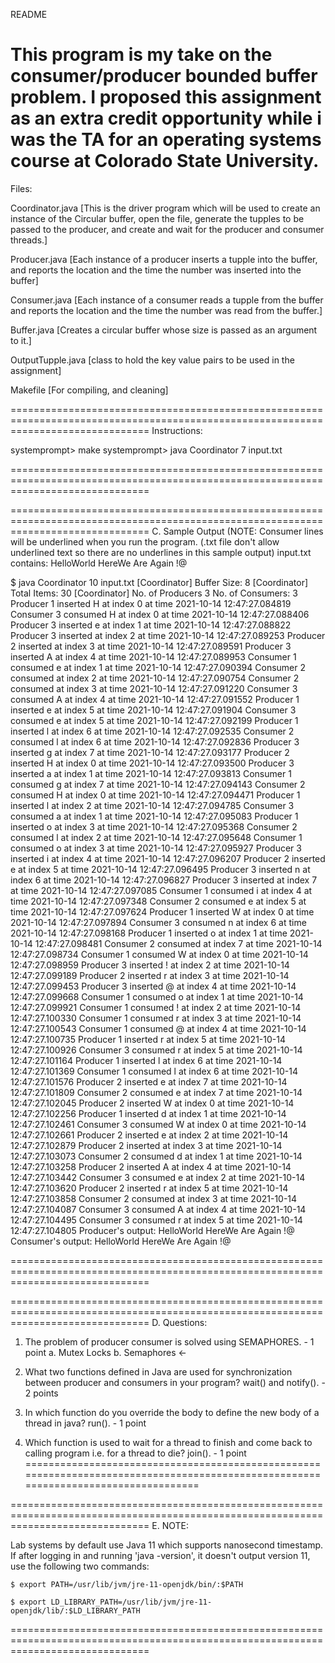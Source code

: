 README

This program is my take on the consumer/producer bounded buffer problem. I proposed this assignment as an extra credit opportunity while i was the TA for an operating systems course at Colorado State University.
====================================================================================================================================

Files:


Coordinator.java [This is the driver program which will be used to create an instance of the Circular buffer, open the file, generate the tupples to be passed to the producer, and create and wait for the producer and consumer threads.]

Producer.java [Each instance of a producer inserts a tupple into the buffer, and reports the location and the time the number was inserted into the buffer] 

Consumer.java [Each instance of a consumer reads a tupple from the buffer and reports the location and the time the number was read from the buffer.]

Buffer.java [Creates a circular buffer whose size is passed as an argument to it.]

OutputTupple.java [class to hold the key value pairs to be used in the assignment]

Makefile [For compiling, and cleaning]

====================================================================================================================================
Instructions:

systemprompt>  make
systemprompt> java Coordinator 7 input.txt


====================================================================================================================================

====================================================================================================================================
C. Sample Output (NOTE: Consumer lines will be underlined when you run the program. (.txt file don't allow underlined text so there are no underlines in this sample output)
input.txt contains: HelloWorld HereWe Are Again !@

$ java Coordinator 10 input.txt
[Coordinator] Buffer Size: 8
[Coordinator] Total Items: 30
[Coordinator] No. of Producers 3 No. of Consumers: 3
Producer   1 inserted H at index   0 at time 2021-10-14 12:47:27.084819 
Consumer   3 consumed H at index   0 at time 2021-10-14 12:47:27.088406 
Producer   3 inserted e at index   1 at time 2021-10-14 12:47:27.088822 
Producer   3 inserted   at index   2 at time 2021-10-14 12:47:27.089253 
Producer   2 inserted   at index   3 at time 2021-10-14 12:47:27.089591 
Producer   3 inserted A at index   4 at time 2021-10-14 12:47:27.089953 
Consumer   1 consumed e at index   1 at time 2021-10-14 12:47:27.090394 
Consumer   2 consumed   at index   2 at time 2021-10-14 12:47:27.090754 
Consumer   2 consumed   at index   3 at time 2021-10-14 12:47:27.091220 
Consumer   3 consumed A at index   4 at time 2021-10-14 12:47:27.091552 
Producer   1 inserted e at index   5 at time 2021-10-14 12:47:27.091904 
Consumer   3 consumed e at index   5 at time 2021-10-14 12:47:27.092199 
Producer   1 inserted l at index   6 at time 2021-10-14 12:47:27.092535 
Consumer   2 consumed l at index   6 at time 2021-10-14 12:47:27.092836 
Producer   3 inserted g at index   7 at time 2021-10-14 12:47:27.093177 
Producer   2 inserted H at index   0 at time 2021-10-14 12:47:27.093500 
Producer   3 inserted a at index   1 at time 2021-10-14 12:47:27.093813 
Consumer   1 consumed g at index   7 at time 2021-10-14 12:47:27.094143 
Consumer   2 consumed H at index   0 at time 2021-10-14 12:47:27.094471 
Producer   1 inserted l at index   2 at time 2021-10-14 12:47:27.094785 
Consumer   3 consumed a at index   1 at time 2021-10-14 12:47:27.095083 
Producer   1 inserted o at index   3 at time 2021-10-14 12:47:27.095368 
Consumer   2 consumed l at index   2 at time 2021-10-14 12:47:27.095648 
Consumer   1 consumed o at index   3 at time 2021-10-14 12:47:27.095927 
Producer   3 inserted i at index   4 at time 2021-10-14 12:47:27.096207 
Producer   2 inserted e at index   5 at time 2021-10-14 12:47:27.096495 
Producer   3 inserted n at index   6 at time 2021-10-14 12:47:27.096827 
Producer   3 inserted   at index   7 at time 2021-10-14 12:47:27.097085 
Consumer   1 consumed i at index   4 at time 2021-10-14 12:47:27.097348 
Consumer   2 consumed e at index   5 at time 2021-10-14 12:47:27.097624 
Producer   1 inserted W at index   0 at time 2021-10-14 12:47:27.097894 
Consumer   3 consumed n at index   6 at time 2021-10-14 12:47:27.098168 
Producer   1 inserted o at index   1 at time 2021-10-14 12:47:27.098481 
Consumer   2 consumed   at index   7 at time 2021-10-14 12:47:27.098734 
Consumer   1 consumed W at index   0 at time 2021-10-14 12:47:27.098959 
Producer   3 inserted ! at index   2 at time 2021-10-14 12:47:27.099189 
Producer   2 inserted r at index   3 at time 2021-10-14 12:47:27.099453 
Producer   3 inserted @ at index   4 at time 2021-10-14 12:47:27.099668 
Consumer   1 consumed o at index   1 at time 2021-10-14 12:47:27.099921 
Consumer   1 consumed ! at index   2 at time 2021-10-14 12:47:27.100330 
Consumer   1 consumed r at index   3 at time 2021-10-14 12:47:27.100543 
Consumer   1 consumed @ at index   4 at time 2021-10-14 12:47:27.100735 
Producer   1 inserted r at index   5 at time 2021-10-14 12:47:27.100926 
Consumer   3 consumed r at index   5 at time 2021-10-14 12:47:27.101164 
Producer   1 inserted l at index   6 at time 2021-10-14 12:47:27.101369 
Consumer   1 consumed l at index   6 at time 2021-10-14 12:47:27.101576 
Producer   2 inserted e at index   7 at time 2021-10-14 12:47:27.101809 
Consumer   2 consumed e at index   7 at time 2021-10-14 12:47:27.102045 
Producer   2 inserted W at index   0 at time 2021-10-14 12:47:27.102256 
Producer   1 inserted d at index   1 at time 2021-10-14 12:47:27.102461 
Consumer   3 consumed W at index   0 at time 2021-10-14 12:47:27.102661 
Producer   2 inserted e at index   2 at time 2021-10-14 12:47:27.102879 
Producer   2 inserted   at index   3 at time 2021-10-14 12:47:27.103073 
Consumer   2 consumed d at index   1 at time 2021-10-14 12:47:27.103258 
Producer   2 inserted A at index   4 at time 2021-10-14 12:47:27.103442 
Consumer   3 consumed e at index   2 at time 2021-10-14 12:47:27.103620 
Producer   2 inserted r at index   5 at time 2021-10-14 12:47:27.103858 
Consumer   2 consumed   at index   3 at time 2021-10-14 12:47:27.104087 
Consumer   3 consumed A at index   4 at time 2021-10-14 12:47:27.104495 
Consumer   3 consumed r at index   5 at time 2021-10-14 12:47:27.104805 
Producer's output:
HelloWorld HereWe Are Again !@
Consumer's output:
HelloWorld HereWe Are Again !@
    
====================================================================================================================================

====================================================================================================================================
D. Questions:

1. The problem of producer consumer is solved using SEMAPHORES. - 1 point
	a. Mutex Locks
	b. Semaphores <-

2. What two functions defined in Java are used for synchronization between producer and consumers in your program? wait() and notify(). - 2 points

3. In which function do you override the body to define the new body of a thread in java? run(). - 1 point

4. Which function is used to wait for a thread to finish and come back to calling program i.e. for a thread to die? join(). - 1 point
====================================================================================================================================

====================================================================================================================================
E. NOTE:

Lab systems by default use Java 11 which supports nanosecond timestamp. If after logging in and running 'java -version', it doesn't output version 11, use the following two commands:

	$ export PATH=/usr/lib/jvm/jre-11-openjdk/bin/:$PATH

	$ export LD_LIBRARY_PATH=/usr/lib/jvm/jre-11-openjdk/lib/:$LD_LIBRARY_PATH
====================================================================================================================================